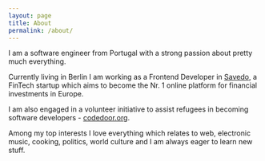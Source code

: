 ```yaml
---
layout: page
title: About
permalink: /about/
---
```

I am a software engineer from Portugal with a strong passion about pretty much everything.

Currently living in Berlin I am working as a Frontend Developer in [Savedo](https://www.savedo.de), a FinTech startup which aims to become the Nr. 1 online platform for financial investments in Europe.

I am also engaged in a volunteer initiative to assist refugees in becoming software developers - [codedoor.org](http://www.codedoor.org).

Among my top interests I love everything which relates to web, electronic music, cooking, politics, world culture and I am always eager to learn new stuff.
